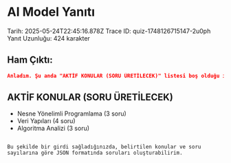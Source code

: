 # AI Model Yanıtı

Tarih: 2025-05-24T22:45:16.878Z
Trace ID: quiz-1748126715147-2u0ph
Yanıt Uzunluğu: 424 karakter

## Ham Çıktı:
```json
Anladım. Şu anda "AKTİF KONULAR (SORU ÜRETİLECEK)" listesi boş olduğu için herhangi bir soru üretemiyorum. Lütfen soru üretilecek aktif konuları belirtin. Örneğin:

```
## AKTİF KONULAR (SORU ÜRETİLECEK)
- Nesne Yönelimli Programlama (3 soru)
- Veri Yapıları (4 soru)
- Algoritma Analizi (3 soru)
```

Bu şekilde bir girdi sağladığınızda, belirtilen konular ve soru sayılarına göre JSON formatında soruları oluşturabilirim.

```
